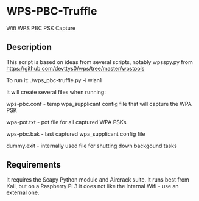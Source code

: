 # WPS-PBC-Truffle
Wifi WPS PBC PSK Capture

Description
----
This script is based on ideas from several scripts, notably wpsspy.py from https://github.com/devttys0/wps/tree/master/wpstools

To run it: ./wps_pbc-truffle.py -i wlan1

It will create several files when running:

wps-pbc.conf - temp wpa_supplicant config file that will capture the WPA PSK

wpa-pot.txt - pot file for all captured WPA PSKs

wps-pbc.bak - last captured wpa_supplicant config file

dummy.exit - internally used file for shutting down backgound tasks


Requirements
----
It requires the Scapy Python module and Aircrack suite. It runs best from Kali, but on a Raspberry Pi 3 it does not like the internal Wifi - use an external one.

<meta name="google-site-verification" content="TUiCdM8PsjJdKlUAM5lR6BV8AQE3_WN8xiITDcJmXzw" />
